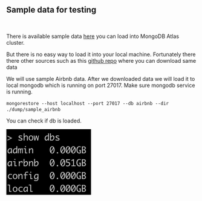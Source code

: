 ## Sample data for testing
<br>

There is available sample data [here](https://docs.atlas.mongodb.com/sample-data/available-sample-datasets/) you can load into MongoDB Atlas cluster.

But there is no easy way to load it into your local machine. Fortunately there there other sources such as this [github repo](https://github.com/huynhsamha/quick-mongo-atlas-datasets) where you can download same data

We will use sample Airbnb data. After we downloaded data we will load it to local mongodb which is running on port 27017. Make sure mongodb service is running.

```console
mongorestore --host localhost --port 27017 --db airbnb --dir ./dump/sample_airbnb
```
You can check if db is loaded.

![show dbs](../imgs/mongo_show_dbs.png)

